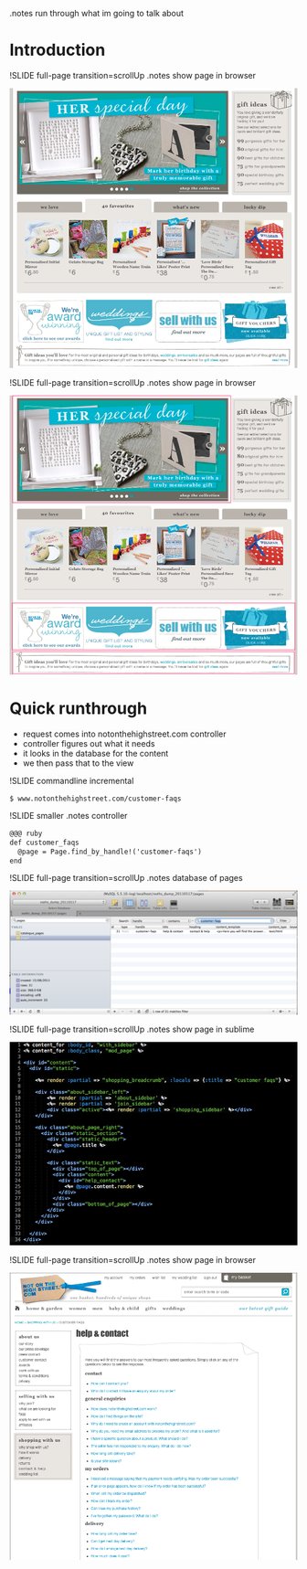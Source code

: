 <!SLIDE title-slide>
.notes run through what im going to talk about

# Introduction #


!SLIDE full-page transition=scrollUp
.notes show page in browser

![octocat](home_page.png)


!SLIDE full-page transition=scrollUp
.notes show page in browser

![octocat](home_page_editable.png)


<!SLIDE bullets incremental transition=fade>


# Quick runthrough #

* request comes into notonthehighstreet.com controller
* controller figures out what it needs
* it looks in the database for the content
* we then pass that to the view

!SLIDE commandline incremental

	$ www.notonthehighstreet.com/customer-faqs

!SLIDE smaller
.notes controller

	@@@ ruby
	def customer_faqs
      @page = Page.find_by_handle!('customer-faqs')
	end


!SLIDE full-page transition=scrollUp
.notes database of pages

![octocat](database.png)

!SLIDE full-page transition=scrollUp
.notes show page in sublime

![octocat](view_contact.png)

!SLIDE full-page transition=scrollUp
.notes show page in browser

![octocat](show_view.png)

